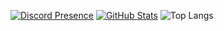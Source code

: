 [![Discord Presence](https://lanyard-profile-readme.vercel.app/api/560194136188256277)](https://discord.com/users/560194136188256277)
[![GitHub Stats](https://github-readme-stats-peach-pi.vercel.app/api?username=Tiqangh&show_icons=true&hide_border=true&hide_title=true&include_all_commits=true&count_private=true&bg_color=0d1117&text_color=f0f6fc&hide_border=true)](https://github.com/Tiqangh/)
![Top Langs](https://github-readme-stats-peach-pi.vercel.app/api/top-langs/?username=TiqanGH&langs_count=8&theme=tokyonight)
